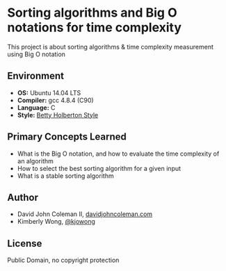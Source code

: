 # Sorting algorithms and Big O notations for time complexity

This project is about sorting algorithms & time complexity measurement using
Big O notation

## Environment

* __OS:__ Ubuntu 14.04 LTS
* __Compiler:__ gcc 4.8.4 (C90)
* __Language:__ C
* __Style:__ [Betty Holberton Style](https://github.com/holbertonschool/Betty)

## Primary Concepts Learned

* What is the Big O notation, and how to evaluate the time complexity of
  an algorithm
* How to select the best sorting algorithm for a given input
* What is a stable sorting algorithm

## Author

* David John Coleman II, [davidjohncoleman.com](http://www.davidjohncoleman.com/)
* Kimberly Wong, [@kjowong](https://www.github.com/kjowong)

## License

Public Domain, no copyright protection
